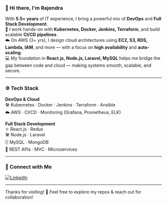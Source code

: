 ### 👋 Hi there, I'm **Rajendra**  

With **5.5+ years** of IT experience, I bring a powerful mix of **DevOps** and **Full Stack Development**.  
🔧 I work hands-on with **Kubernetes, Docker, Jenkins, Terraform**, and build scalable **CI/CD pipelines**.  
☁️ On AWS (3+ yrs), I design cloud architectures using **EC2, S3, RDS, Lambda, IAM**, and more — with a focus on **high availability** and **auto-scaling**.  
💻 My foundation in **React.js, Node.js, Laravel, MySQL** helps me bridge the gap between code and cloud — making systems smooth, scalable, and secure.

---

### ⚙️ Tech Stack

**DevOps & Cloud**  
🛠️ Kubernetes · Docker · Jenkins · Terraform · Ansible  
☁️ AWS · CI/CD · Monitoring (Grafana, Prometheus, ELK)

**Full Stack Development**  
⚛️ React.js · Redux  
🛠 Node.js · Laravel  
🗄️ MySQL · MongoDB  
🧱 REST APIs · MVC · Microservices

---

### 🤝 Connect with Me  
[![LinkedIn](https://img.shields.io/badge/LinkedIn-blue?logo=linkedin&logoColor=white)](https://www.linkedin.com/in/cloudwithrk/)

---

Thanks for visiting! 🚀 Feel free to explore my repos & reach out for collaboration!
